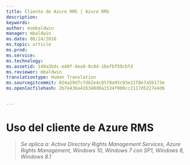 ```yaml
---
title: Cliente de Azure RMS | Azure RMS
description: 
keywords: 
author: msmbaldwin
manager: mbaldwin
ms.date: 08/24/2016
ms.topic: article
ms.prod: 
ms.service: 
ms.technology: 
ms.assetid: 148a3bdc-e40f-4ea9-8c0d-1befbf59cbfd
ms.reviewer: mbaldwin
translationtype: Human Translation
ms.sourcegitcommit: 024a29d7c7db2e4c0578a95c93e22f8e7a5b173e
ms.openlocfilehash: 2b7e436a416340d8a1534f000cc2117d5227e4d6


---
```


# Uso del cliente de Azure RMS

>*Se aplica a: Active Directory Rights Management Services, Azure Rights Management, Windows 10, Windows 7 con SP1, Windows 8, Windows 8.1*




<!--HONumber=Aug16_HO4-->


